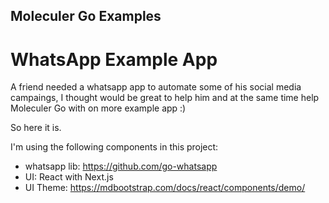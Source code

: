 ## Moleculer Go Examples

# WhatsApp Example App

A friend needed a whatsapp app to automate some of his social media campaings, I thought would be great to help him and at the same time help Moleculer Go with on more example app :)

So here it is.

I'm using the following components in this project:

- whatsapp lib: https://github.com/go-whatsapp
- UI: React with Next.js
- UI Theme: https://mdbootstrap.com/docs/react/components/demo/
